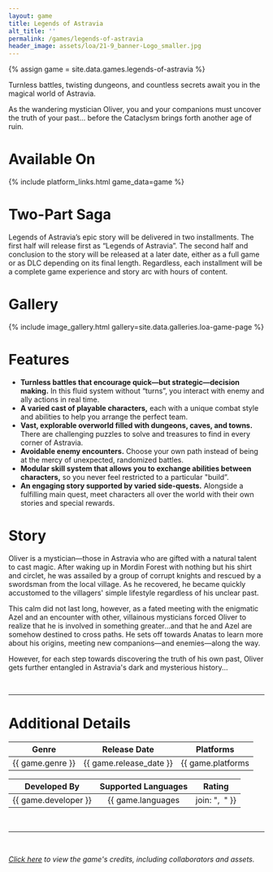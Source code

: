 ```yaml
---
layout: game
title: Legends of Astravia
alt_title: ''
permalink: /games/legends-of-astravia
header_image: assets/loa/21-9_banner-Logo_smaller.jpg
---
```

{% assign game = site.data.games.legends-of-astravia %}

Turnless battles, twisting dungeons, and countless secrets await you in the magical world of Astravia. 

As the wandering mystician Oliver, you and your companions must uncover the truth of your past... before the Cataclysm brings forth another age of ruin. 

# Available On

{% include platform_links.html game_data=game %}

# Two-Part Saga
Legends of Astravia’s epic story will be delivered in two installments. The first half will release first as “Legends of Astravia”. The second half and conclusion to the story will be released at a later date, either as a full game or as DLC depending on its final length. Regardless, each installment will be a complete game experience and story arc with hours of content. 

# Gallery
{% include image_gallery.html gallery=site.data.galleries.loa-game-page %}

# Features
- **Turnless battles that encourage quick—but strategic—decision making.** In this fluid system without “turns”, you interact with enemy and ally actions in real time. 
- **A varied cast of playable characters,** each with a unique combat style and abilities to help you arrange the perfect team.
- **Vast, explorable overworld filled with dungeons, caves, and towns.** There are challenging puzzles to solve and treasures to find in every corner of Astravia.
- **Avoidable enemy encounters.** Choose your own path instead of being at the mercy of unexpected, randomized battles.
- **Modular skill system that allows you to exchange abilities between characters,** so you never feel restricted to a particular "build”.
- **An engaging story supported by varied side-quests.** Alongside a fulfilling main quest, meet characters all over the world with their own stories and special rewards.

# Story
Oliver is a mystician—those in Astravia who are gifted with a natural talent to cast magic. After waking up in Mordin Forest with nothing but his shirt and circlet, he was assailed by a group of corrupt knights and rescued by a swordsman from the local village. As he recovered, he became quickly accustomed to the villagers' simple lifestyle regardless of his unclear past. 

This calm did not last long, however, as a fated meeting with the enigmatic Azel and an encounter with other, villainous mysticians forced Oliver to realize that he is involved in something greater...and that he and Azel are somehow destined to cross paths. He sets off towards Anatas to learn more about his origins, meeting new companions—and enemies—along the way. 

However, for each step towards discovering the truth of his own past, Oliver gets further entangled in Astravia's dark and mysterious history... 

<br>

---

<h1 class="center-text">Additional Details</h1>

| Genre | Release Date | Platforms |
|:---:|:---:|:---:|
| {{ game.genre }} | {{ game.release_date }} | {{ game.platforms | join: ",&nbsp;&nbsp;" }} |

| Developed By | Supported Languages | Rating |
|:---:|:---:|:---:|
| {{ game.developer }} | {{ game.languages | join: ",&nbsp;&nbsp;" }} | {{ game.rating }} |

<br>

---

<br>

*[Click here](/games/loa/credits) to view the game's credits, including collaborators and assets.*